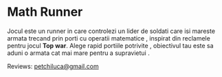 # Math Runner
Jocul este un runner in care controlezi un lider de soldati care isi mareste armata trecand prin porti cu operatii matematice , inspirat din reclamele pentru jocul **Top war**. Alege rapid portiile potrivite , obiectivul tau este sa aduni o armata cat mai mare pentru a supravietui .

Reviews: petchiluca@gmail.com
